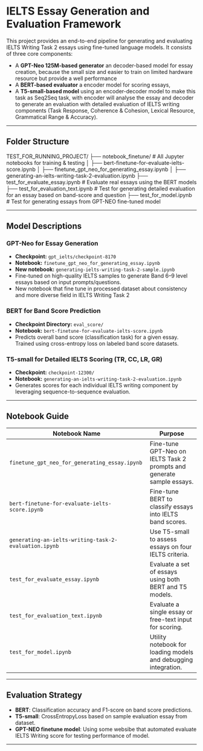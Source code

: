 # IELTS Essay Generation and Evaluation Framework

This project provides an end-to-end pipeline for generating and evaluating IELTS Writing Task 2 essays using fine-tuned language models. It consists of three core components:
- A **GPT-Neo 125M-based generator** an decoder-based model for essay creation, because the small size and easier to train on limited hardware resource but provide a well performance
- A **BERT-based evaluator** a encoder model for scoring essays,
- A **T5-small-based model** using an encoder-decoder model to make this task as Seq2Seq task, with encoder will analyse the essay and decoder to generate an evaluation with detailed evaluation of IELTS writing components (Task Response, Coherence & Cohesion, Lexical Resource, Grammatical Range & Accuracy).

---

## Folder Structure
TEST_FOR_RUNNING_PROJECT/
├── notebook_finetune/ # All Jupyter notebooks for training & testing
│ ├── bert-finetune-for-evaluate-ielts-score.ipynb
│ ├── finetune_gpt_neo_for_generating_essay.ipynb
│ ├── generating-an-ielts-writing-task-2-evaluation.ipynb
├── test_for_evaluate_essay.ipynb # Evaluate real essays using the BERT models
├── test_for_evaluation_text.ipynb # Test for generating detailed evaluation for an essay based on band-score and question
├── test_for_model.ipynb # Test for generating essays from GPT-NEO fine-tuned model

---

##  Model Descriptions

###  GPT-Neo for Essay Generation
- **Checkpoint:** `gpt_ielts/checkpoint-8170`
- **Notebook:** `finetune_gpt_neo_for_generating_essay.ipynb`
- **New notebook:** `generating-ielts-writing-task-2-sample.ipynb`
- Fine-tuned on high-quality IELTS samples to generate Band 6–9 level essays based on input prompts/questions.
- New notebook that fine tune in processed dataset about consistency and more diverse field in IELTS Writing Task 2

###  BERT for Band Score Prediction
- **Checkpoint Directory:** `eval_score/`
- **Notebook:** `bert-finetune-for-evaluate-ielts-score.ipynb`
- Predicts overall band score (classification task) for a given essay. Trained using cross-entropy loss on labeled band score datasets.

### T5-small for Detailed IELTS Scoring (TR, CC, LR, GR)
- **Checkpoint:** `checkpoint-12300/`
- **Notebook:** `generating-an-ielts-writing-task-2-evaluation.ipynb`
- Generates scores for each individual IELTS writing component by leveraging sequence-to-sequence evaluation.

---

## Notebook Guide

| Notebook Name                                               | Purpose                                                                 |
|-------------------------------------------------------------|-------------------------------------------------------------------------|
| `finetune_gpt_neo_for_generating_essay.ipynb`               | Fine-tune GPT-Neo on IELTS Task 2 prompts and generate sample essays.  |
| `bert-finetune-for-evaluate-ielts-score.ipynb`              | Fine-tune BERT to classify essays into IELTS band scores.              |
| `generating-an-ielts-writing-task-2-evaluation.ipynb`       | Use T5-small to assess essays on four IELTS criteria.                  |
| `test_for_evaluate_essay.ipynb`                             | Evaluate a set of essays using both BERT and T5 models.                |
| `test_for_evaluation_text.ipynb`                            | Evaluate a single essay or free-text input for scoring.                |
| `test_for_model.ipynb`                                      | Utility notebook for loading models and debugging integration.         |

---

## Evaluation Strategy

- **BERT**: Classification accuracy and F1-score on band score predictions.
- **T5-small**: CrossEntropyLoss based on sample evaluation essay from dataset.
- **GPT-NEO finetune model**: Using some websibe that automated evaluate IELTS Writing score for testing performance of model.

---



